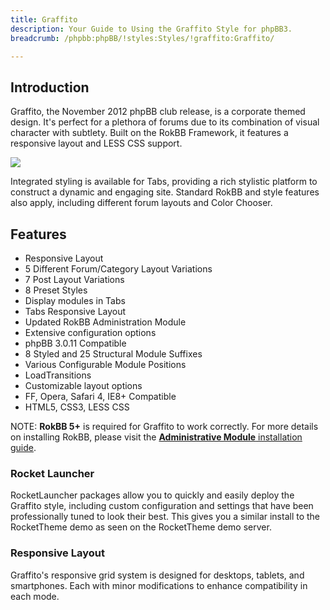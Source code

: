 ```yaml
---
title: Graffito
description: Your Guide to Using the Graffito Style for phpBB3.
breadcrumb: /phpbb:phpBB/!styles:Styles/!graffito:Graffito/

---
```


Introduction
-----

Graffito, the November 2012 phpBB club release, is a corporate themed design. It's perfect for a plethora of forums due to its combination of visual character with subtlety. Built on the RokBB Framework, it features a responsive layout and LESS CSS support. 

![][style]

Integrated styling is available for Tabs, providing a rich stylistic platform to construct a dynamic and engaging site. Standard RokBB and style features also apply, including different forum layouts and Color Chooser.

Features
-----

* Responsive Layout
* 5 Different Forum/Category Layout Variations
* 7 Post Layout Variations
* 8 Preset Styles
* Display modules in Tabs
* Tabs Responsive Layout
* Updated RokBB Administration Module
* Extensive configuration options
* phpBB 3.0.11 Compatible
* 8 Styled and 25 Structural Module Suffixes
* Various Configurable Module Positions
* LoadTransitions
* Customizable layout options
* FF, Opera, Safari 4, IE8+ Compatible
* HTML5, CSS3, LESS CSS

NOTE: **RokBB 5+** is required for Graffito to work correctly. For more details on installing RokBB, please visit the [**Administrative Module** installation guide][adminguide].

### Rocket Launcher

RocketLauncher packages allow you to quickly and easily deploy the Graffito style, including custom configuration and settings that have been professionally tuned to look their best. This gives you a similar install to the RocketTheme demo as seen on the RocketTheme demo server.

### Responsive Layout

Graffito's responsive grid system is designed for desktops, tablets, and smartphones. Each with minor modifications to enhance compatibility in each mode.

[adminguide]: ../../start/styles.md#installing-administrative-modules
[style]: assets/graffito.jpeg